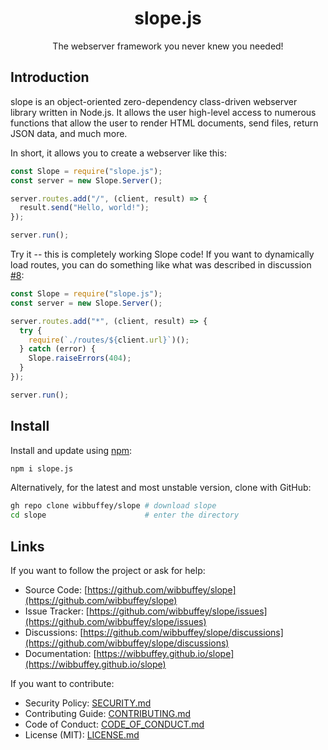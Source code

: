 <h1 align="center">slope.js</h1>
<p align="center">The webserver framework you never knew you needed!</p>

## Introduction

slope is an object-oriented zero-dependency class-driven webserver library written in Node.js. It allows the user high-level access to numerous functions that allow the user to render HTML documents, send files, return JSON data, and much more.

In short, it allows you to create a webserver like this:

```javascript
const Slope = require("slope.js");
const server = new Slope.Server();

server.routes.add("/", (client, result) => {
  result.send("Hello, world!");
});

server.run();
```

Try it -- this is completely working Slope code! If you want to dynamically load routes, you can do something like what was described in discussion [#8](https://github.com/wibbuffey/slope/discussions/8):

```javascript
const Slope = require("slope.js");
const server = new Slope.Server();

server.routes.add("*", (client, result) => {
  try {
    require(`./routes/${client.url}`)();
  } catch (error) {
    Slope.raiseErrors(404);
  }
});

server.run();
```

## Install

Install and update using [npm](https://npmjs.org):

```sh
npm i slope.js
```

Alternatively, for the latest and most unstable version, clone with GitHub:

```sh
gh repo clone wibbuffey/slope # download slope
cd slope                      # enter the directory
```

## Links

If you want to follow the project or ask for help:

- Source Code: [https://github.com/wibbuffey/slope](https://github.com/wibbuffey/slope)
- Issue Tracker: [https://github.com/wibbuffey/slope/issues](https://github.com/wibbuffey/slope/issues)
- Discussions: [https://github.com/wibbuffey/slope/discussions](https://github.com/wibbuffey/slope/discussions)
- Documentation: [https://wibbuffey.github.io/slope](https://wibbuffey.github.io/slope)

If you want to contribute:

- Security Policy: [SECURITY.md](https://github.com/wibbuffey/slope/blob/library/.github/SECURITY.md)
- Contributing Guide: [CONTRIBUTING.md](https://github.com/wibbuffey/slope/blob/library/.github/CONTRIBUTING.md)
- Code of Conduct: [CODE_OF_CONDUCT.md](https://github.com/wibbuffey/slope/blob/library/.github/CODE_OF_CONDUCT.md)
- License (MIT): [LICENSE.md](https://github.com/wibbuffey/slope/blob/library/LICENSE.md)
